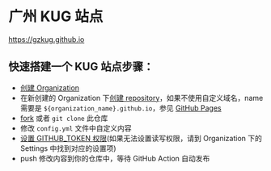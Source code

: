 # 广州 KUG 站点

https://gzkug.github.io

## 快速搭建一个 KUG 站点步骤：
 - [创建 Organization](https://docs.github.com/en/organizations/collaborating-with-groups-in-organizations/creating-a-new-organization-from-scratch)
 - 在新创建的 Organization 下[创建 repository](https://docs.github.com/en/repositories/creating-and-managing-repositories/creating-a-new-repository)，如果不使用自定义域名，name 需要是 `${organization_name}.github.io`，参见 [GitHub Pages](https://pages.github.com/)
 - [fork](https://docs.github.com/en/get-started/quickstart/fork-a-repo) 或者 `git clone` 此仓库
 - 修改 `config.yml` 文件中自定义内容
 - [设置 GITHUB_TOKEN 权限](https://docs.github.com/en/repositories/managing-your-repositorys-settings-and-features/enabling-features-for-your-repository/managing-github-actions-settings-for-a-repository#configuring-the-default-github_token-permissions)(如果无法设置读写权限，请到 Organization 下的 Settings 中找到对应的设置项)
 - push 修改内容到你的仓库中，等待 GitHub Action 自动发布
